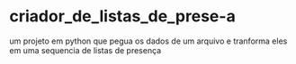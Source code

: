 # criador_de_listas_de_prese-a
um projeto em python que pegua os dados de um arquivo e tranforma eles em uma sequencia de listas de presença
